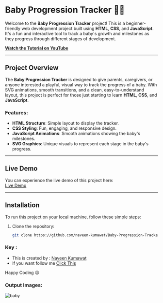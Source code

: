 # Baby Progression Tracker 👶🎉

Welcome to the **Baby Progression Tracker** project! This is a beginner-friendly web development project built using **HTML**, **CSS**, and **JavaScript**. It's a fun and interactive tool to track a baby's growth and milestones as they progress through different stages of development.  

**[Watch the Tutorial on YouTube](https://youtu.be/OwKmPXtfugA?sub_confirmation=1)**

---

## Project Overview
The **Baby Progression Tracker** is designed to give parents, caregivers, or anyone interested a playful, visual way to track the progress of a baby. With SVG animations, smooth transitions, and a clean, easy-to-understand layout, this project is perfect for those just starting to learn **HTML**, **CSS**, and **JavaScript**.

### Features:
- **HTML Structure**: Simple layout to display the tracker.
- **CSS Styling**: Fun, engaging, and responsive design.
- **JavaScript Animations**: Smooth animations showing the baby's milestones.
- **SVG Graphics**: Unique visuals to represent each stage in the baby's progress.

---

## Live Demo
You can experience the live demo of this project here:  
[Live Demo](https://naveen-kumawat.github.io/Baby-Progression-Tracker/)

---

## Installation

To run this project on your local machine, follow these simple steps:

1. Clone the repository:
   ```bash
   git clone https://github.com/naveen-kumawat/Baby-Progression-Tracker.git


### Key :
- This is created by : [Naveen Kumawat](https://www.linkedin.com/in/naveenkwt/)
- If you want follow me [Click This](https://github.com/naveen-kumawat)
  

Happy Coding 😉

### Output Images:
![baby ](https://github.com/user-attachments/assets/7ca3c445-a8f0-4dcd-96cd-aa79e1d9f3a0)
